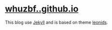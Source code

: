 # [whuzbf..github.io](http://whuzbf.github.io/)

This blog use [Jekyll](http://jekyllrb.com) and is based on theme [leonids](https://github.com/renyuanz/leonids).